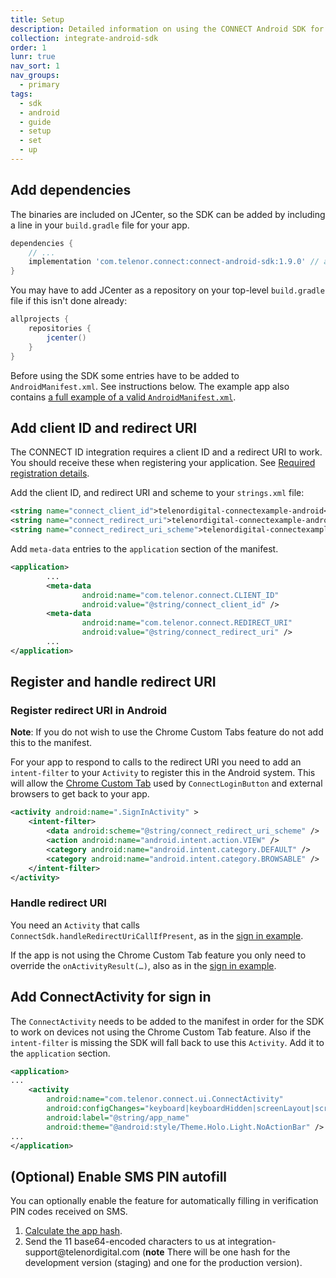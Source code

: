 ```yaml
---
title: Setup
description: Detailed information on using the CONNECT Android SDK for integration.
collection: integrate-android-sdk
order: 1
lunr: true
nav_sort: 1
nav_groups:
  - primary
tags:
  - sdk
  - android
  - guide
  - setup
  - set
  - up
---
```


## Add dependencies

The binaries are included on JCenter, so the SDK can be added by including a line in your `build.gradle` file for your app.

```gradle
dependencies {
    // ...
    implementation 'com.telenor.connect:connect-android-sdk:1.9.0' // add this line
}
```

You may have to add JCenter as a repository on your top-level `build.gradle` file if this isn't done already:
```gradle
allprojects {
    repositories {
        jcenter()
    }
}
```

Before using the SDK some entries have to be added to `AndroidManifest.xml`. See instructions below. The example app also contains [a full example of a valid `AndroidManifest.xml`](https://github.com/telenordigital/connect-android-sdk/blob/master/connect-id-example/src/main/AndroidManifest.xml).

## Add client ID and redirect URI

The CONNECT ID integration requires a client ID and a redirect URI to work. You should receive these when registering your application. See [Required registration details](../get-started/client-registration-details.md).

Add the client ID, and redirect URI and scheme to your `strings.xml` file:
```xml
<string name="connect_client_id">telenordigital-connectexample-android</string>
<string name="connect_redirect_uri">telenordigital-connectexample-android://oauth2callback</string>
<string name="connect_redirect_uri_scheme">telenordigital-connectexample-android</string>
```

Add `meta-data` entries to the `application` section of the manifest.

```xml
<application>
        ...
        <meta-data
                android:name="com.telenor.connect.CLIENT_ID"
                android:value="@string/connect_client_id" />
        <meta-data
                android:name="com.telenor.connect.REDIRECT_URI"
                android:value="@string/connect_redirect_uri" />
        ...
</application>
```

## Register and handle redirect URI


### Register redirect URI in Android
**Note**: If you do not wish to use the Chrome Custom Tabs feature do not add this to the manifest.

For your app to respond to calls to the redirect URI you need to add an `intent-filter` to your
`Activity` to register this in the Android system. This will allow the
[Chrome Custom Tab](https://developer.chrome.com/multidevice/android/customtabs) used by `ConnectLoginButton` and external browsers to get back to your app.


```xml
<activity android:name=".SignInActivity" >
	<intent-filter>
		<data android:scheme="@string/connect_redirect_uri_scheme" />
		<action android:name="android.intent.action.VIEW" />
		<category android:name="android.intent.category.DEFAULT" />
		<category android:name="android.intent.category.BROWSABLE" />
	</intent-filter>
</activity>
```

### Handle redirect URI

You need an `Activity` that calls `ConnectSdk.handleRedirectUriCallIfPresent`, as in the [sign in example](./sign-in-user.md).

If the app is not using the Chrome Custom Tab feature you only need to override the
`onActivityResult(…)`, also as in the
[sign in example](./sign-in-user.md).


## Add ConnectActivity for sign in

The `ConnectActivity` needs to be added to the manifest in order for the SDK to work on devices not using the Chrome Custom Tab feature. Also if the `intent-filter` is missing the SDK will fall back to use this `Activity`. Add it to the `application` section.

```xml
<application>
...
    <activity
        android:name="com.telenor.connect.ui.ConnectActivity"
        android:configChanges="keyboard|keyboardHidden|screenLayout|screenSize|orientation"
        android:label="@string/app_name"
        android:theme="@android:style/Theme.Holo.Light.NoActionBar" />
...
</application>
```

## (Optional) Enable SMS PIN autofill

You can optionally enable the feature for automatically filling in verification PIN codes received on SMS.

1.  [Calculate the app hash](https://developers.google.com/identity/sms-retriever/verify#computing_your_apps_hash_string).
1.  Send the 11 base64-encoded characters to us at integration-support<span style="display:none">nospamfiller</span>@telenordigital.com (**note** There will be one hash for the development version (staging) and one for the production version).
